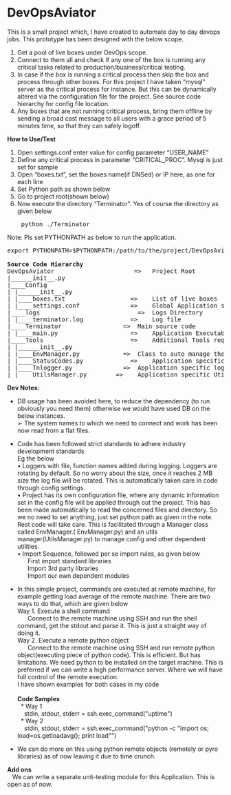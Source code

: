# DevOpsAviator
This is a small project which, I have created to automate day to day devops jobs.
This prototype has been designed with the below scope. 

1.	Get a pool of live boxes under DevOps scope. 
2.	Connect to them all and check if any one of the box is running any critical tasks related to production/business/critical testing. 
3.	In case if the box is running a critical process then skip the box and process through other boxes.  For this project I have taken “mysql” server as the critical process for instance. But this can be dynamically altered via the configuration file for the project. See source code hierarchy for config file location.
4.	Any boxes that are not running critical process, bring them offline by sending a broad cast message to all users with a grace period of 5 minutes time, so that they can safely logoff.

<b>How to Use/Test </b><br>

1.	Open settings.conf enter value for config parameter “USER_NAME”
2.	Define any critical process in parameter “CRITICAL_PROC”. Mysql is just set for sample
3.	Open “boxes.txt”, set the boxes name(if DNSed) or IP here, as one for each line
4.	Set Python path as shown below
5.	Go to project root(shown below)
6.	Now execute the directory “Terminator”. Yes of course the directory as given below <br>
    <pre> python ./Terminator </pre>
Note: Pls set PYTHONPATH as below to run the application.
<pre>export PYTHONPATH=$PYTHONPATH:/path/to/the/project/DevOpsAviator<br>
<b>Source Code Hierarchy</b>
DevOpsAviator		               =>	Project Root
|______init__.py
|____Config
| |______init__.py
| |____boxes.txt		          =>	List of live boxes
| |____settings.conf		      =>	Global Application settings
|____logs			                =>	Logs Directory
| |____terminator.log		      =>	Log file
|____Terminator		            =>	Main source code
| |____main.py			          =>	Application Executable (Main Module)
|____Tools			              =>	Additional Tools required to run the App
| |______init__.py
| |____EnvManager.py	        =>	Class to auto manage the environment settings needed for this Application.
| |____StatusCodes.py		      =>	Application specific status/error/return codes
| |____Tnlogger.py		        =>	Application specific logger
| |____UtilsManager.py	      =>	Application specific Utility Class 
</pre>	

<b>Dev Notes:</b></br>
  *	DB usage has been avoided here, to reduce the dependency (to run obviously you need them) otherwise we would have used DB on the below instances.</br>
       ➢	The system names to which we need to connect and work has been now read from a flat files. </br>
  *	Code has been followed strict standards to adhere industry development standards </br>
       Eg the below </br>
        •	Loggers with file, function names added during logging. Loggers are rotating by default. So no worry about the size, once it               reaches 2 MB size the log file will be rotated. This is automatically taken care in code through config settings.</br>
        •	Project has its own configuration file, where any dynamic information set in the config file will be applied through out the   project. This has been made automatically to read the concerned files and directory. So we no need to set anything, just set python path as given in the note. Rest code will take care. This is facilitated through a Manager class called EnvManager.( EnvManager.py) and an utils manager(UtilsManager.py) to manage config and other dependent utilities.</br>
       •	Import Sequence, followed per se import rules, as given below</br>
              &nbsp;&nbsp;&nbsp;&nbsp;&nbsp;&nbsp;First import standard libraries</t></br>
              &nbsp;&nbsp;&nbsp;&nbsp;&nbsp;&nbsp;Import 3rd party libraries</br>
              &nbsp;&nbsp;&nbsp;&nbsp;&nbsp;&nbsp;Import our own dependent modules</br>


*	In this simple project, commands are executed at remote machine, for example getting load average of the remote machine. There are two ways to do that, which are given below<br>
Way 1.	Execute a shell command </br>
&nbsp;&nbsp;&nbsp;&nbsp;&nbsp;&nbsp;Connect to the remote machine using SSH and run the shell command, get the stdout and parse it. This is just a straight way of doing it.</br>
Way 2.	Execute a remote python object</br>
&nbsp;&nbsp;&nbsp;&nbsp;&nbsp;&nbsp;Connect to the remote machine using SSH and run remote python object(executing piece of python code). This is efficient. But has limitations. We need python to be installed on the target machine. This is preferred if we can write a high performance server. Where we will have full control of the remote execution. </br>
I have shown examples for both cases in my code </br>
<b></br>Code Samples</b></br>
&nbsp;&nbsp;* Way 1 </br>
&nbsp;&nbsp;&nbsp;&nbsp;stdin, stdout, stderr = ssh.exec_command("uptime")</br>
&nbsp;&nbsp;* Way 2</br>
&nbsp;&nbsp;&nbsp;&nbsp;stdin, stdout, stderr = ssh.exec_command("python -c \"import os; load=os.getloadavg(); print load\"")</br>

*	We can do more on this using python remote objects (remotely or pyro libraries) as of now leaving it due to time crunch.

<b>Add ons</b></br>
&nbsp;&nbsp;&nbsp;We can write a separate unit-testing module for this Application. This is open as of now.


